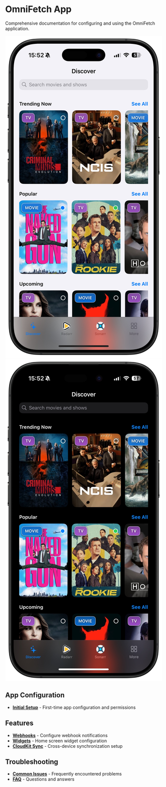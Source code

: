 # OmniFetch App

Comprehensive documentation for configuring and using the OmniFetch application.

<div class="hero-image-container">
  <a href="../assets/images/discover/discover-light-bezel.png" class="glightbox light-mode-only"
     data-gallery="discover-screen" data-glightbox="title: OmniFetch Discover Screen">
    <img src="../assets/images/discover/discover-light-bezel.png"
         alt="OmniFetch Discover Screen Light Mode" class="hero-image">
  </a>
  <a href="../assets/images/discover/discover-dark-bezel.png" class="glightbox dark-mode-only"
     data-gallery="discover-screen" data-glightbox="title: OmniFetch Discover Screen">
    <img src="../assets/images/discover/discover-dark-bezel.png"
         alt="OmniFetch Discover Screen Dark Mode" class="hero-image">
  </a>
</div>

## App Configuration

- **[Initial Setup](settings/initial-setup.md)** - First-time app configuration and permissions

## Features

- **[Webhooks](features/webhooks.md)** - Configure webhook notifications
- **[Widgets](features/widgets.md)** - Home screen widget configuration
- **[CloudKit Sync](features/cloudkit-sync.md)** - Cross-device synchronization setup

## Troubleshooting

- **[Common Issues](../troubleshooting/common-issues.md)** - Frequently encountered problems
- **[FAQ](../troubleshooting/faq.md)** - Questions and answers

